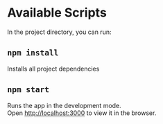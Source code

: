 # Available Scripts

In the project directory, you can run:

## `npm install`

Installs all project dependencies

## `npm start`

Runs the app in the development mode.\
Open [http://localhost:3000](http://localhost:3000) to view it in the browser.
